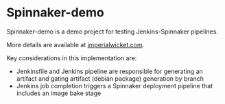 # Spinnaker-demo


Spinnaker-demo is a demo project for testing Jenkins-Spinnaker pipelines.

More details are available at [imperialwicket.com](http://imperialwicket.com/install-spinnaker-on-ubuntu-16.04-in-aws/).

Key considerations in this implementation are:

 - Jenkinsfile and Jenkins pipeline are responsible for generating an artifact and gating artifact (debian package) generation by branch
 - Jenkins job completion triggers a Spinnaker deployment pipeline that includes an image bake stage
